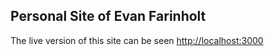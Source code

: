 ## Personal Site of Evan Farinholt

The live version of this site can be seen [http://localhost:3000](here)